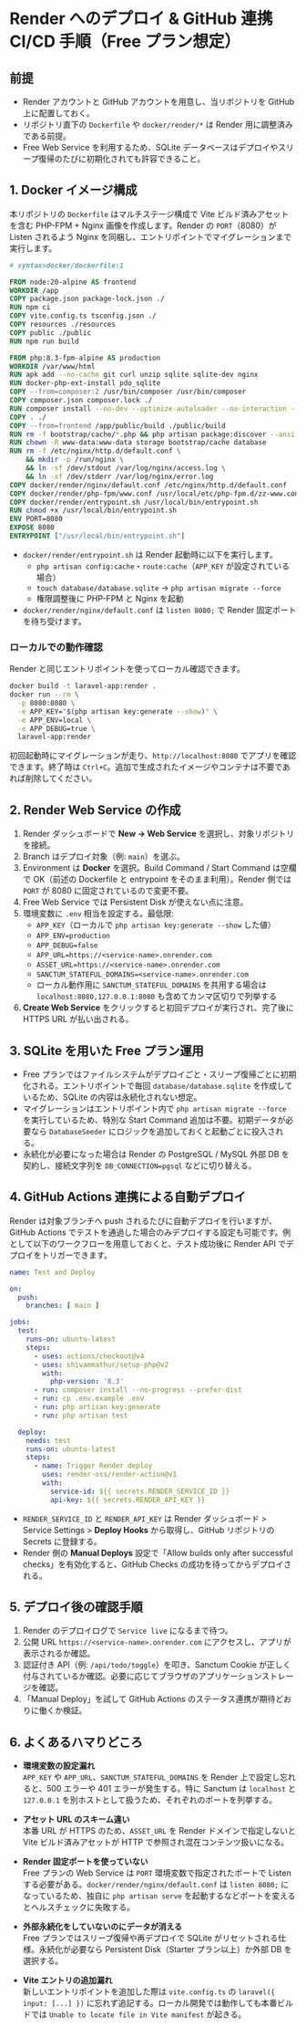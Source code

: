 # Render へのデプロイ & GitHub 連携 CI/CD 手順（Free プラン想定）

## 前提

- Render アカウントと GitHub アカウントを用意し、当リポジトリを GitHub 上に配置しておく。
- リポジトリ直下の `Dockerfile` や `docker/render/*` は Render 用に調整済みである前提。
- Free Web Service を利用するため、SQLite データベースはデプロイやスリープ復帰のたびに初期化されても許容できること。

## 1. Docker イメージ構成

本リポジトリの `Dockerfile` はマルチステージ構成で Vite ビルド済みアセットを含む PHP-FPM + Nginx 画像を作成します。Render の `PORT`（8080）が Listen されるよう Nginx を同梱し、エントリポイントでマイグレーションまで実行します。

```dockerfile
# syntax=docker/dockerfile:1

FROM node:20-alpine AS frontend
WORKDIR /app
COPY package.json package-lock.json ./
RUN npm ci
COPY vite.config.ts tsconfig.json ./
COPY resources ./resources
COPY public ./public
RUN npm run build

FROM php:8.3-fpm-alpine AS production
WORKDIR /var/www/html
RUN apk add --no-cache git curl unzip sqlite sqlite-dev nginx
RUN docker-php-ext-install pdo_sqlite
COPY --from=composer:2 /usr/bin/composer /usr/bin/composer
COPY composer.json composer.lock ./
RUN composer install --no-dev --optimize-autoloader --no-interaction --ansi --no-scripts
COPY . ./
COPY --from=frontend /app/public/build ./public/build
RUN rm -f bootstrap/cache/*.php && php artisan package:discover --ansi
RUN chown -R www-data:www-data storage bootstrap/cache database
RUN rm -f /etc/nginx/http.d/default.conf \
    && mkdir -p /run/nginx \
    && ln -sf /dev/stdout /var/log/nginx/access.log \
    && ln -sf /dev/stderr /var/log/nginx/error.log
COPY docker/render/nginx/default.conf /etc/nginx/http.d/default.conf
COPY docker/render/php-fpm/www.conf /usr/local/etc/php-fpm.d/zz-www.conf
COPY docker/render/entrypoint.sh /usr/local/bin/entrypoint.sh
RUN chmod +x /usr/local/bin/entrypoint.sh
ENV PORT=8080
EXPOSE 8080
ENTRYPOINT ["/usr/local/bin/entrypoint.sh"]
```

- `docker/render/entrypoint.sh` は Render 起動時に以下を実行します。
  - `php artisan config:cache`・`route:cache`（`APP_KEY` が設定されている場合）
  - `touch database/database.sqlite` → `php artisan migrate --force`
  - 権限調整後に PHP-FPM と Nginx を起動
- `docker/render/nginx/default.conf` は `listen 8080;` で Render 固定ポートを待ち受けます。

### ローカルでの動作確認

Render と同じエントリポイントを使ってローカル確認できます。

```bash
docker build -t laravel-app:render .
docker run --rm \
  -p 8080:8080 \
  -e APP_KEY="$(php artisan key:generate --show)" \
  -e APP_ENV=local \
  -e APP_DEBUG=true \
  laravel-app:render
```

初回起動時にマイグレーションが走り、`http://localhost:8080` でアプリを確認できます。終了時は `Ctrl+C`。追加で生成されたイメージやコンテナは不要であれば削除してください。

## 2. Render Web Service の作成

1. Render ダッシュボードで **New → Web Service** を選択し、対象リポジトリを接続。
2. Branch はデプロイ対象（例: `main`）を選ぶ。
3. Environment は **Docker** を選択。Build Command / Start Command は空欄で OK（前述の Dockerfile と entrypoint をそのまま利用）。Render 側では `PORT` が 8080 に固定されているので変更不要。
4. Free Web Service では Persistent Disk が使えない点に注意。
5. 環境変数に `.env` 相当を設定する。最低限:
   - `APP_KEY`（ローカルで `php artisan key:generate --show` した値）
   - `APP_ENV=production`
   - `APP_DEBUG=false`
   - `APP_URL=https://<service-name>.onrender.com`
   - `ASSET_URL=https://<service-name>.onrender.com`
   - `SANCTUM_STATEFUL_DOMAINS=<service-name>.onrender.com`
   - ローカル動作用に `SANCTUM_STATEFUL_DOMAINS` を共用する場合は `localhost:8080,127.0.0.1:8080` も含めてカンマ区切りで列挙する
6. **Create Web Service** をクリックすると初回デプロイが実行され、完了後に HTTPS URL が払い出される。

## 3. SQLite を用いた Free プラン運用

- Free プランではファイルシステムがデプロイごと・スリープ復帰ごとに初期化される。エントリポイントで毎回 `database/database.sqlite` を作成しているため、SQLite の内容は永続化されない想定。
- マイグレーションはエントリポイント内で `php artisan migrate --force` を実行しているため、特別な Start Command 追加は不要。初期データが必要なら `DatabaseSeeder` にロジックを追加しておくと起動ごとに投入される。
- 永続化が必要になった場合は Render の PostgreSQL / MySQL 外部 DB を契約し、接続文字列を `DB_CONNECTION=pgsql` などに切り替える。

## 4. GitHub Actions 連携による自動デプロイ

Render は対象ブランチへ push されるたびに自動デプロイを行いますが、GitHub Actions でテストを通過した場合のみデプロイする設定も可能です。例として以下のワークフローを用意しておくと、テスト成功後に Render API でデプロイをトリガーできます。

```yaml
name: Test and Deploy

on:
  push:
    branches: [ main ]

jobs:
  test:
    runs-on: ubuntu-latest
    steps:
      - uses: actions/checkout@v4
      - uses: shivammathur/setup-php@v2
        with:
          php-version: '8.3'
      - run: composer install --no-progress --prefer-dist
      - run: cp .env.example .env
      - run: php artisan key:generate
      - run: php artisan test

  deploy:
    needs: test
    runs-on: ubuntu-latest
    steps:
      - name: Trigger Render deploy
        uses: render-oss/render-action@v1
        with:
          service-id: ${{ secrets.RENDER_SERVICE_ID }}
          api-key: ${{ secrets.RENDER_API_KEY }}
```

- `RENDER_SERVICE_ID` と `RENDER_API_KEY` は Render ダッシュボード > Service Settings > **Deploy Hooks** から取得し、GitHub リポジトリの Secrets に登録する。
- Render 側の **Manual Deploys** 設定で「Allow builds only after successful checks」を有効化すると、GitHub Checks の成功を待ってからデプロイされる。

## 5. デプロイ後の確認手順

1. Render のデプロイログで `Service live` になるまで待つ。
2. 公開 URL `https://<service-name>.onrender.com` にアクセスし、アプリが表示されるか確認。
3. 認証付き API（例: `/api/todo/toggle`）を叩き、Sanctum Cookie が正しく付与されているか確認。必要に応じてブラウザのアプリケーションストレージを確認。
4. 「Manual Deploy」を試して GitHub Actions のステータス連携が期待どおりに働くか検証。

## 6. よくあるハマりどころ

- **環境変数の設定漏れ**  
  `APP_KEY` や `APP_URL`、`SANCTUM_STATEFUL_DOMAINS` を Render 上で設定し忘れると、500 エラーや 401 エラーが発生する。特に Sanctum は `localhost` と `127.0.0.1` を別ホストとして扱うため、それぞれのポートを列挙する。

- **アセット URL のスキーム違い**  
  本番 URL が HTTPS のため、`ASSET_URL` を Render ドメインで指定しないと Vite ビルド済みアセットが HTTP で参照され混在コンテンツ扱いになる。

- **Render 固定ポートを使っていない**  
  Free プランの Web Service は `PORT` 環境変数で指定されたポートで Listen する必要がある。`docker/render/nginx/default.conf` は `listen 8080;` になっているため、独自に `php artisan serve` を起動するなどポートを変えるとヘルスチェックに失敗する。

- **外部永続化をしていないのにデータが消える**  
  Free プランではスリープ復帰や再デプロイで SQLite がリセットされる仕様。永続化が必要なら Persistent Disk（Starter プラン以上）か外部 DB を選択する。

- **Vite エントリの追加漏れ**  
  新しいエントリポイントを追加した際は `vite.config.ts` の `laravel({ input: [...] })` に忘れず追記する。ローカル開発では動作しても本番ビルドでは `Unable to locate file in Vite manifest` が起きる。

